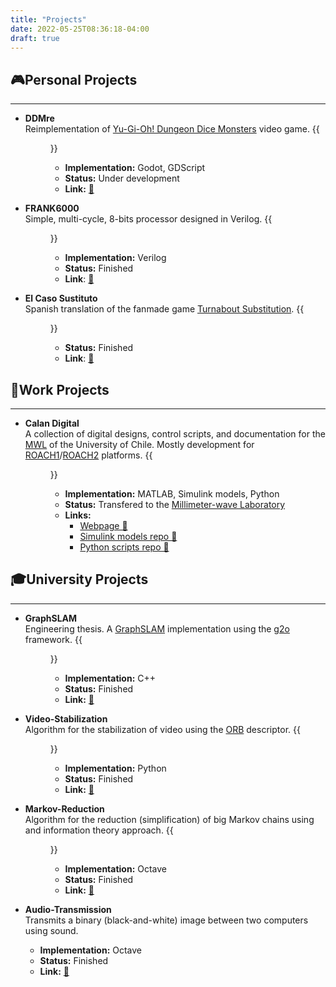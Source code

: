 ```yaml
---
title: "Projects"
date: 2022-05-25T08:36:18-04:00
draft: true
---
```

## 🎮Personal Projects
----------------------
- **DDMre**  
Reimplementation of [Yu-Gi-Oh! Dungeon Dice Monsters](https://yugioh.fandom.com/wiki/Yu-Gi-Oh!_Dungeon_Dice_Monsters_(video_game)) video game.
{{<figure src="/images/project-DDMre.png" height="200">}}
    - **Implementation:** Godot, GDScript
    - **Status:** Under development
    - **Link:** [🔗](https://github.com/francocurotto/DDMre)

- **FRANK6000**  
Simple, multi-cycle, 8-bits processor designed in Verilog.
{{<figure src="/images/project-FRANK6000.png" height="200">}}
    - **Implementation:** Verilog
    - **Status:** Finished
    - **Link**: [🔗](https://github.com/francocurotto/FRANK6000)

- **El Caso Sustituto**  
Spanish translation of the fanmade game [Turnabout Substitution](http://turnaboutsub.weebly.com/).
{{<figure src="/images/20220715-caso-sustituto-2.png" height="200">}}
    - **Status:** Finished
    - **Link**: [🔗](../es/blog/el-caso-sustituto)

## 💼Work Projects
------------------
- **Calan Digital**  
A collection of digital designs, control scripts, and documentation for the [MWL](http://www.das.uchile.cl/lab_mwl/) of the University of Chile. Mostly development for [ROACH1](https://github.com/casper-astro/casper-hardware/blob/master/FPGA_Hosts/ROACH/README.md)/[ROACH2](https://github.com/casper-astro/casper-hardware/blob/master/FPGA_Hosts/ROACH2/README.md) platforms.
{{<figure src="/images/project-Calan_Digital.png" height="200">}}
    - **Implementation:** MATLAB, Simulink models, Python
    - **Status:** Transfered to the [Millimeter-wave Laboratory](http://www.das.uchile.cl/lab_mwl/)
    - **Links:**
        - [Webpage 🔗](https://sites.google.com/site/calandigital/)
        - [Simulink models repo 🔗](https://github.com/FrancoCalan/simulink_models)
        - [Python scripts repo 🔗](https://github.com/FrancoCalan/calandigital)

## 🎓University Projects
------------------------
- **GraphSLAM**  
Engineering thesis. A [GraphSLAM](https://en.wikipedia.org/wiki/Simultaneous_localization_and_mapping#GraphSLAM) implementation using the [g2o](https://github.com/RainerKuemmerle/g2o) framework. 
{{<figure src="/images/project-GraphSLAM.png" height="200">}}
    - **Implementation:** C++
    - **Status:** Finished
    - **Link:** [🔗](https://github.com/francocurotto/GraphSLAM)

- **Video-Stabilization**  
Algorithm for the stabilization of video using the [ORB](https://en.wikipedia.org/wiki/Oriented_FAST_and_rotated_BRIEF) descriptor. 
{{<figure src="/images/project-Video_Stabilization.jpg" height="200">}}
    - **Implementation:** Python
    - **Status:** Finished
    - **Link:** [🔗](https://github.com/francocurotto/Video-Stabilization)

- **Markov-Reduction**  
Algorithm for the reduction (simplification) of big Markov chains using and information theory approach.
{{<figure src="/images/project-Markov_Reduction.png" height="200">}}
    - **Implementation:** Octave
    - **Status:** Finished
    - **Link:** [🔗](https://github.com/francocurotto/Markov-Reduction)

- **Audio-Transmission**  
Transmits a binary (black-and-white) image between two computers using sound.
    - **Implementation:** Octave
    - **Status:** Finished
    - **Link:** [🔗](https://github.com/francocurotto/Audio-Transmission)

